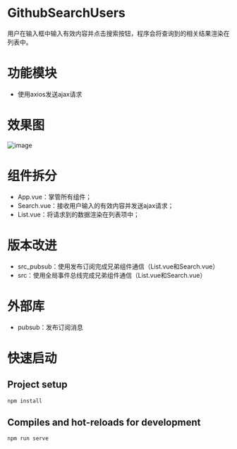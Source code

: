 # GithubSearchUsers
用户在输入框中输入有效内容并点击搜索按钮，程序会将查询到的相关结果渲染在列表中。

# 功能模块
+ 使用axios发送ajax请求

# 效果图
![image](https://user-images.githubusercontent.com/41555864/163707380-01153fdb-c744-4428-9f33-9ddb240c74dc.png)

# 组件拆分
- App.vue：掌管所有组件；
- Search.vue：接收用户输入的有效内容并发送ajax请求；
- List.vue：将请求到的数据渲染在列表项中；


# 版本改进
+ src_pubsub：使用发布订阅完成兄弟组件通信（List.vue和Search.vue）
+ src：使用全局事件总线完成兄弟组件通信（List.vue和Search.vue）


# 外部库
+ pubsub：发布订阅消息

# 快速启动

## Project setup
```
npm install
```

## Compiles and hot-reloads for development
```
npm run serve
```
